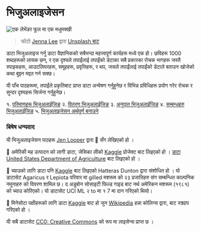 # भिजुअलाइजेसन  

![एक लेभेंडर फूल मा एक मधुमक्खी](./images/bee.jpg)
> फोटो <a href="https://unsplash.com/@jenna2980?utm_source=unsplash&utm_medium=referral&utm_content=creditCopyText">Jenna Lee</a> द्वारा <a href="https://unsplash.com/s/photos/bees-in-a-meadow?utm_source=unsplash&utm_medium=referral&utm_content=creditCopyText">Unsplash बाट </a>

डाटा भिजुअलाइज गर्नु डाटा वैज्ञानिकको सबैभन्दा महत्त्वपूर्ण कार्यहरू मध्ये एक हो। छविहरू 1000 शब्दहरूको लायक छन्, र एक दृश्यले तपाईंलाई तपाईंको डेटाका सबै प्रकारका रोचक भागहरू  जस्तै स्पाइकहरू, आउटलियरहरू, समूहहरू, प्रवृत्तिहरू, र थप, जसले तपाईंलाई तपाईंको डेटाले बताउन खोजेको कथा बुझ्न मद्दत गर्न सक्छ।

यी पाँच पाठहरूमा, तपाईंले प्रकृतिबाट प्राप्त डाटा अन्वेषण गर्नुहुनेछ र विभिन्न प्रविधिहरू प्रयोग गरेर रोचक र सुन्दर दृश्यहरू सिर्जना गर्नुहुनेछ।

१. [परिमाणहरू भिजुअलाईजिङ](09-visualization-quantities/README.md)
२. [वितरण भिजुअलाईजिङ](10-visualization-distributions/README.md)
३. [अनुपात भिजुअलाईजिङ](11-visualization-proportions/README.md)
४. [सम्बन्धहरु भिजुअलाईजिङ](12-visualization-relationships/README.md)
५. [भिजुअलाइजेसन अर्थपूर्ण बनाउने](13-meaningful-visualizations/README.md)

### बिषेष धन्यवाद

यी भिजुअलाइजेसन पाठहरू [Jen Looper](https://twitter.com/jenlooper) द्वारा 🌸 सँग लेखिएको हो ।

🍯 अमेरिकी मह उत्पादन को लागी डाटा, जेसिका लीको [Kaggle](https://www.kaggle.com/jessicali9530/honey-production) प्रोजेक्ट बाट लिइएको हो । [डाटा](https://usda.library.cornell.edu/concern/publications/rn301137d) [United States Department of Agriculture](https://www.nass.usda.gov/About_NASS/index.php) बाट लिइएको हो ।

🍄 च्याउको लागि डाटा पनि [Kaggle](https://www.kaggle.com/hatterasdunton/mushroom-classification-updated-dataset) बाट लिइएको Hatteras Dunton द्वारा संशोधित हो । यो डाटासेट Agaricus र Lepiota परिवार मा gilled मशरूम को २३ प्रजातिहरु संग सम्बन्धित काल्पनिक नमूनाहरु को विवरण शामिल छ। द अडुबोन सोसाइटी फिल्ड गाइड बाट नर्थ अमेरिकन मशरूम (१९८१) को च्याउ कोरिएको। यो डाटासेट UCI ML २ to मा १ 7 मा दान गरिएको थियो।

🦆 मिनेसोटा पक्षीहरूको लागि डाटा [Kaggle](https://www.kaggle.com/hannahcollins/minnesota-birds) बाट हो जुन [Wikipedia](https://en.wikipedia.org/wiki/List_of_birds_of_Minnesota) हन्ना कोलिन्स द्वारा, बाट स्क्र्याप गरिएको हो ।

यी सबै डाटासेट [CC0: Creative Commons](https://creativecommons.org/publicdomain/zero/1.0/) को रूप मा लाइसेन्स प्राप्त छ । 

